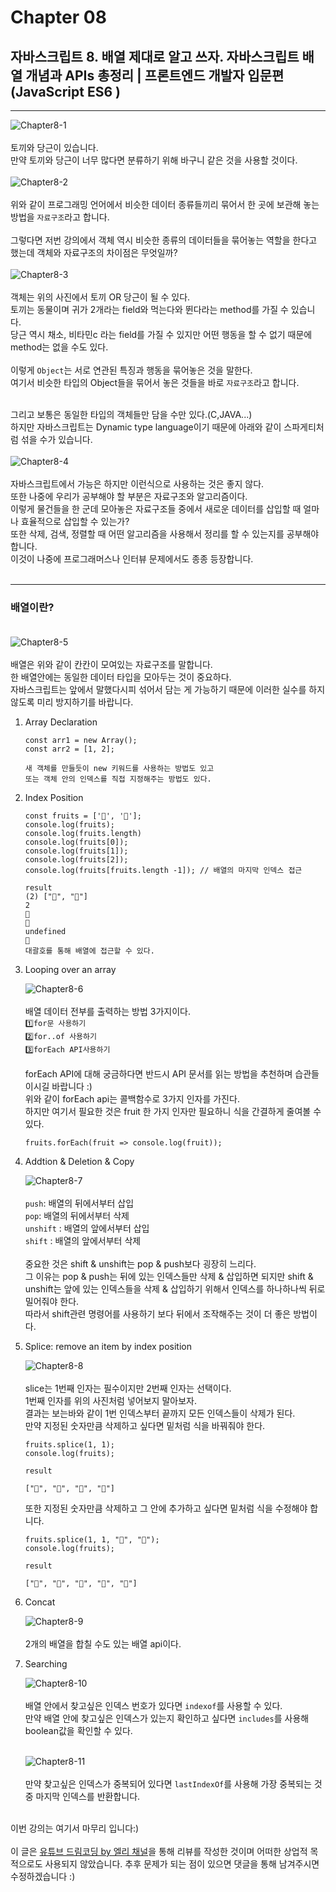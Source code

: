 # Chapter 08

## 자바스크립트 8. 배열 제대로 알고 쓰자. 자바스크립트 배열 개념과 APIs 총정리 | 프론트엔드 개발자 입문편 (JavaScript ES6 )

---

![Chapter8-1](./Chapter8-1.png)<br><br>
토끼와 당근이 있습니다.<br>만약 토끼와 당근이 너무 많다면 분류하기 위해 바구니 같은 것을 사용할 것이다.<br><br>
![Chapter8-2](./Chapter8-2.png)<br><br>
위와 같이 프로그래밍 언어에서 비슷한 데이터 종류들끼리 묶어서 한 곳에 보관해 놓는 방법을 `자료구조`라고 합니다.<br><br>
그렇다면 저번 강의에서 객체 역시 비슷한 종류의 데이터들을 묶어놓는 역할을 한다고 했는데 객체와 자료구조의 차이점은 무엇일까?<br><br>
![Chapter8-3](./Chapter8-3.png)<br><br>
객체는 위의 사진에서 토끼 OR 당근이 될 수 있다.<br>토끼는 동물이며 귀가 2개라는 field와 먹는다와 뛴다라는 method를 가질 수 있습니다.<br>당근 역시 채소, 비타민c 라는 field를 가질 수 있지만 어떤 행동을 할 수 없기 때문에 method는 없을 수도 있다.<br><br>
이렇게 `Object`는 서로 연관된 특징과 행동을 묶어놓은 것을 말한다.<br>여기서 비슷한 타입의 Object들을 묶어서 놓은 것들을 바로 `자료구조`라고 합니다.<br><br>

그리고 보통은 동일한 타입의 객체들만 담을 수만 있다.(C,JAVA...)<br>하지만 자바스크립트는 Dynamic type language이기 때문에 아래와 같이 스파게티처럼 섞을 수가 있습니다.<br><br>
![Chapter8-4](./Chapter8-4.png)<br><br>
자바스크립트에서 가능은 하지만 이런식으로 사용하는 것은 좋지 않다.<br>또한 나중에 우리가 공부해야 할 부분은 자료구조와 알고리즘이다.<br>이렇게 물건들을 한 군데 모아놓은 자료구조들 중에서 새로운 데이터를 삽입할 때 얼마나 효율적으로 삽입할 수 있는가?<br>또한 삭제, 검색, 정렬할 때 어떤 알고리즘을 사용해서 정리를 할 수 있는지를 공부해야 합니다.<br>이것이 나중에 프로그래머스나 인터뷰 문제에서도 종종 등장합니다.<br><br>

---

### 배열이란?<br><br>

![Chapter8-5](./Chapter8-5.png)<br><br>
배열은 위와 같이 칸칸이 모여있는 자료구조를 말합니다.<br>한 배열안에는 동일한 데이터 타입을 모아두는 것이 중요하다.<br>자바스크립트는 앞에서 말했다시피 섞어서 담는 게 가능하기 때문에 이러한 실수를 하지 않도록 미리 방지하기를 바랍니다.<br>

1. Array Declaration

   ```
   const arr1 = new Array();
   const arr2 = [1, 2];

   새 객체를 만들듯이 new 키워드를 사용하는 방법도 있고
   또는 객체 안의 인덱스를 직접 지정해주는 방법도 있다.
   ```

2. Index Position

   ```
   const fruits = ['🍎', '🍌'];
   console.log(fruits);
   console.log(fruits.length)
   console.log(fruits[0]);
   console.log(fruits[1]);
   console.log(fruits[2]);
   console.log(fruits[fruits.length -1]); // 배열의 마지막 인덱스 접근

   result
   (2) ["🍎", "🍌"]
   2
   🍎
   🍌
   undefined
   🍌
   대괄호를 통해 배열에 접근할 수 있다.
   ```

3. Looping over an array

   ![Chapter8-6](./Chapter8-6.png)<br><br>
   배열 데이터 전부를 출력하는 방법 3가지이다.<br>`1️⃣for문 사용하기`<br>`2️⃣for..of 사용하기`<br>`3️⃣forEach API사용하기`<br><br>
   forEach API에 대해 궁금하다면 반드시 API 문서를 읽는 방법을 추천하며 습관들이시길 바랍니다 :)<br>위와 같이 forEach api는 콜백함수로 3가지 인자를 가진다.<br>하지만 여기서 필요한 것은 fruit 한 가지 인자만 필요하니 식을 간결하게 줄여볼 수 있다.<br>

   ```
   fruits.forEach(fruit => console.log(fruit));
   ```

4. Addtion & Deletion & Copy

   ![Chapter8-7](./Chapter8-7.png)<br><br>
   `push`: 배열의 뒤에서부터 삽입<br>
   `pop`: 배열의 뒤에서부터 삭제<br>
   `unshift` : 배열의 앞에서부터 삽입<br>
   `shift` : 배열의 앞에서부터 삭제<br><br>
   중요한 것은 shift & unshift는 pop & push보다 굉장히 느리다.<br>그 이유는 pop & push는 뒤에 있는 인덱스들만 삭제 & 삽입하면 되지만 shift & unshift는 앞에 있는 인덱스들을 삭제 & 삽입하기 위해서 인덱스를 하나하나씩 뒤로 밀어줘야 한다.<br>따라서 shift관련 명령어를 사용하기 보다 뒤에서 조작해주는 것이 더 좋은 방법이다.<br>

5. Splice: remove an item by index position

   ![Chapter8-8](./Chapter8-8.png)<br><br>
   slice는 1번째 인자는 필수이지만 2번째 인자는 선택이다.<br>1번째 인자를 위의 사진처럼 넣어보지 말아보자.<br>결과는 보는바와 같이 1번 인덱스부터 끝까지 모든 인덱스들이 삭제가 된다.<br>만약 지정된 숫자만큼 삭제하고 싶다면 밑처럼 식을 바꿔줘야 한다.<br>

   ```
   fruits.splice(1, 1);
   console.log(fruits);

   result

   ["🍎", "🍓", "🍑", "🍋"]
   ```

   또한 지정된 숫자만큼 삭제하고 그 안에 추가하고 싶다면 밑처럼 식을 수정해야 합니다.<br>

   ```
   fruits.splice(1, 1, "🍏", "🍉");
   console.log(fruits);

   result

   ["🍎", "🍏", "🍉", "🍑", "🍋"]
   ```

6. Concat

   ![Chapter8-9](./Chapter8-9.png)<br><br>
   2개의 배열을 합칠 수도 있는 배열 api이다.<br>

7. Searching

   ![Chapter8-10](./Chapter8-10.png)<br><br>
   배열 안에서 찾고싶은 인덱스 번호가 있다면 `indexof`를 사용할 수 있다.<br>만약 배열 안에 찾고싶은 인덱스가 있는지 확인하고 싶다면 `includes`를 사용해 boolean값을 확인할 수 있다.<br><br>

   ![Chapter8-11](./Chapter8-11.png)<br><br>
   만약 찾고싶은 인덱스가 중복되어 있다면 `lastIndexOf`를 사용해 가장 중복되는 것 중 마지막 인덱스를 반환합니다.<br><br>

이번 강의는 여기서 마무리 입니다:)<br><br>
이 글은 [유튜브 드림코딩 by 엘리 채널](https://www.youtube.com/watch?v=tJieVCgGzhs&list=PLv2d7VI9OotTVOL4QmPfvJWPJvkmv6h-2&index=8)을 통해 리뷰를 작성한 것이며 어떠한 상업적 목적으로도 사용되지 않았습니다. 추후 문제가 되는 점이 있으면 댓글을 통해 남겨주시면 수정하겠습니다 :)
